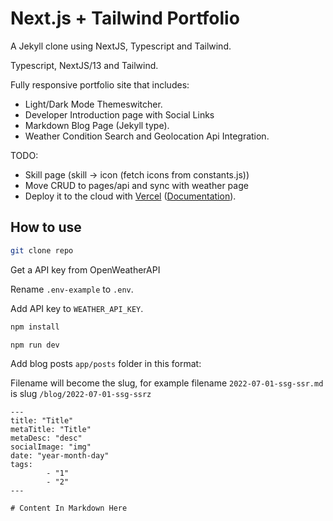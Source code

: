 # Next.js + Tailwind Portfolio 

A Jekyll clone using NextJS, Typescript and Tailwind.

Typescript, NextJS/13 and Tailwind.

Fully responsive portfolio site that includes:
- Light/Dark Mode Themeswitcher.
- Developer Introduction page with Social Links
- Markdown Blog Page (Jekyll type).
- Weather Condition Search and Geolocation Api Integration.

TODO:

* Skill page (skill -> icon (fetch icons from constants.js))
* Move CRUD to pages/api and sync with weather page
* Deploy it to the cloud with [Vercel](https://vercel.com/new?utm_source=github&utm_medium=readme&utm_campaign=next-example) ([Documentation](https://nextjs.org/docs/deployment)).



## How to use

```bash
git clone repo
```

Get a API key from OpenWeatherAPI

Rename `.env-example` to `.env`.

Add API key to `WEATHER_API_KEY`.

```bash
npm install
```

```bash
npm run dev
```

Add blog posts `app/posts` folder in this format:

Filename will become the slug, for example filename `2022-07-01-ssg-ssr.md` is slug `/blog/2022-07-01-ssg-ssrz`

```
---
title: "Title"
metaTitle: "Title"
metaDesc: "desc"
socialImage: "img"
date: "year-month-day"
tags:
        - "1"
        - "2"
---

# Content In Markdown Here





